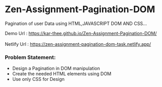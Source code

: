 # Zen-Assignment-Pagination-DOM

<p>Pagination of user Data using HTML,JAVASCRIPT DOM AND CSS...<p>

Demo Url : https://kar-thee.github.io/Zen-Assignment-Pagination-DOM/
<br><br>
Netlify Url : https://zen-assignment-pagination-dom-task.netlify.app/



<h3>Problem Statement:</h3>
<ul>
<li>Design a Pagination in DOM manipulation</li>
<li>Create the needed HTML elements using DOM</li>
<li>Use only CSS for Design </li>
  </ul>

